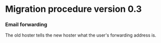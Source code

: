 # Migration procedure version 0.3

### Email forwarding

The old hoster tells the new hoster what the user's forwarding address is.
